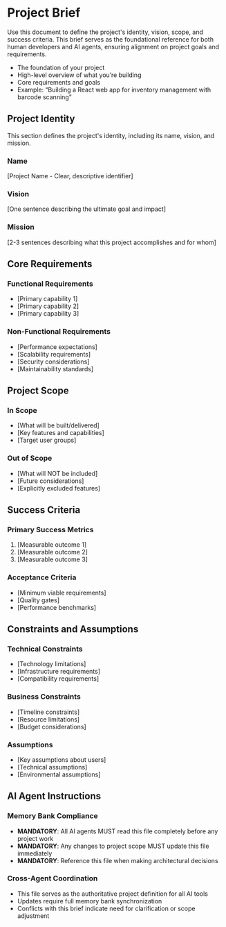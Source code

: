 # Project Brief

Use this document to define the project's identity, vision, scope, and success criteria. This brief serves as the foundational reference for both human developers and AI agents, ensuring alignment on project goals and requirements.

- The foundation of your project
- High-level overview of what you’re building
- Core requirements and goals
- Example: “Building a React web app for inventory management with barcode scanning”

## Project Identity

This section defines the project's identity, including its name, vision, and mission.

### Name

[Project Name - Clear, descriptive identifier]

### Vision

[One sentence describing the ultimate goal and impact]

### Mission

[2-3 sentences describing what this project accomplishes and for whom]

## Core Requirements

### Functional Requirements

- [Primary capability 1]
- [Primary capability 2]
- [Primary capability 3]

### Non-Functional Requirements

- [Performance expectations]
- [Scalability requirements]
- [Security considerations]
- [Maintainability standards]

## Project Scope

### In Scope

- [What will be built/delivered]
- [Key features and capabilities]
- [Target user groups]

### Out of Scope

- [What will NOT be included]
- [Future considerations]
- [Explicitly excluded features]

## Success Criteria

### Primary Success Metrics

1. [Measurable outcome 1]
2. [Measurable outcome 2]
3. [Measurable outcome 3]

### Acceptance Criteria

- [Minimum viable requirements]
- [Quality gates]
- [Performance benchmarks]

## Constraints and Assumptions

### Technical Constraints

- [Technology limitations]
- [Infrastructure requirements]
- [Compatibility requirements]

### Business Constraints

- [Timeline constraints]
- [Resource limitations]
- [Budget considerations]

### Assumptions

- [Key assumptions about users]
- [Technical assumptions]
- [Environmental assumptions]

## AI Agent Instructions

### Memory Bank Compliance

- **MANDATORY**: All AI agents MUST read this file completely before any project work
- **MANDATORY**: Any changes to project scope MUST update this file immediately
- **MANDATORY**: Reference this file when making architectural decisions

### Cross-Agent Coordination

- This file serves as the authoritative project definition for all AI tools
- Updates require full memory bank synchronization
- Conflicts with this brief indicate need for clarification or scope adjustment
